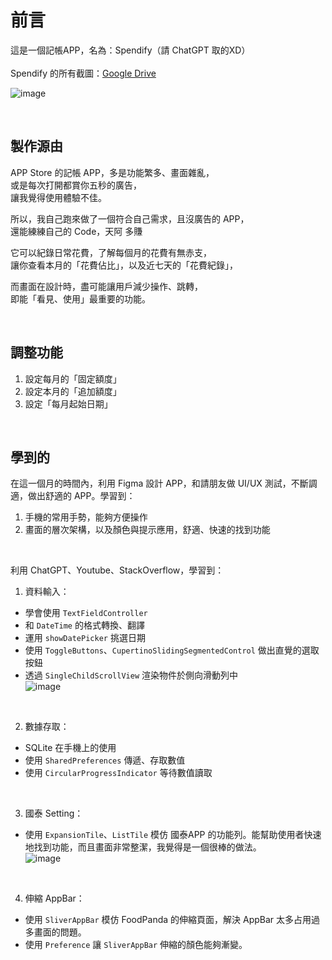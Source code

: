 # 前言

這是一個記帳APP，名為：Spendify（請 ChatGPT 取的XD）<br>
<br>
Spendify 的所有截圖：[Google Drive](https://drive.google.com/drive/folders/1WsYfle3v3Az-mabM22Ex0Nom0-4_7QBz?usp=sharing)

 ![image](https://github.com/ChesterTW/AndroidStudioProjects/blob/main/accounting/images/home_page.png)

<br>

## 製作源由

APP Store 的記帳 APP，多是功能繁多、畫面雜亂，<br>
或是每次打開都賞你五秒的廣告，<br>
讓我覺得使用體驗不佳。<br>

所以，我自己跑來做了一個符合自己需求，且沒廣告的 APP，<br>
還能練練自己的 Code，天阿 多賺<br>

它可以紀錄日常花費，了解每個月的花費有無赤支，<br>
讓你查看本月的「花費佔比」，以及近七天的「花費紀錄」，<br>

而畫面在設計時，盡可能讓用戶減少操作、跳轉，<br>
即能「看見、使用」最重要的功能。

<br>

## 調整功能
1. 設定每月的「固定額度」<br>
2. 設定本月的「追加額度」<br>
3. 設定「每月起始日期」<br>

<br>

## 學到的
在這一個月的時間內，利用 Figma 設計 APP，和請朋友做 UI/UX 測試，不斷調適，做出舒適的 APP。學習到：<br>

1. 手機的常用手勢，能夠方便操作<br>
2. 畫面的層次架構，以及顏色與提示應用，舒適、快速的找到功能<br>

<br>

利用 ChatGPT、Youtube、StackOverflow，學習到：<br>

1. 資料輸入：<br>

  * 學會使用 `TextFieldController`<br>
  * 和 `DateTime` 的格式轉換、翻譯<br>
  * 運用 `showDatePicker` 挑選日期<br>
  * 使用 `ToggleButtons`、`CupertinoSlidingSegmentedControl` 做出直覺的選取按鈕<br>
  * 透過 `SingleChildScrollView` 渲染物件於側向滑動列中<br>
    ![image](https://github.com/ChesterTW/AndroidStudioProjects/blob/main/accounting/images/user_new_expense.png)

<br>

2. 數據存取：<br>

  * SQLite 在手機上的使用<br>
  * 使用 `SharedPreferences` 傳遞、存取數值<br>
  * 使用 `CircularProgressIndicator` 等待數值讀取<br>

<br>

3. 國泰 Setting：<br>

  * 使用 `ExpansionTile`、`ListTile` 模仿 國泰APP 的功能列。能幫助使用者快速地找到功能，而且畫面非常整潔，我覺得是一個很棒的做法。<br>
  ![image](https://github.com/ChesterTW/AndroidStudioProjects/blob/main/accounting/images/setting_page.png)

<br>

4. 伸縮 AppBar：<br>

  * 使用 `SliverAppBar` 模仿 FoodPanda 的伸縮頁面，解決 AppBar 太多占用過多畫面的問題。<br>
  * 使用 `Preference` 讓 `SliverAppBar` 伸縮的顏色能夠漸變。<br>


